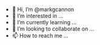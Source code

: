 - 👋 Hi, I’m @markgcannon
- 👀 I’m interested in ...
- 🌱 I’m currently learning ...
- 💞️ I’m looking to collaborate on ...
- 📫 How to reach me ...

<!---
markgcannon/markgcannon is a ✨ special ✨ repository because its `README.md` (this file) appears on your GitHub profile.
You can click the Preview link to take a look at your changes.
--->
